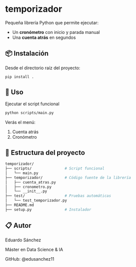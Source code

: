 # temporizador

Pequeña librería Python que permite ejecutar:
- Un **cronómetro** con inicio y parada manual
- Una **cuenta atrás** en segundos

## 📦 Instalación

Desde el directorio raíz del proyecto:

```bash
pip install .
```

## 🚀 Uso
Ejecutar el script funcional

```bash
python scripts/main.py
```
Verás el menú:
1. Cuenta atrás
2. Cronómetro

## 🔧 Estructura del proyecto
```bash
temporizador/
├── scripts/               # Script funcional
│   └── main.py
├── temporizador/          # Código fuente de la librería
│   ├── cuenta_atras.py
│   ├── cronometro.py
│   └── __init__.py
├── test/                  # Pruebas automáticas
│   └── test_temporizador.py
├── README.md
├── setup.py               # Instalador
```
## 📋 Autor

Eduardo Sánchez

Máster en Data Science & IA

GitHub: @edusanchez11
